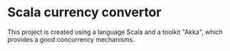 # Scala currency convertor

This project is created using a language Scala and a toolkit "Akka", which provides a good concurrency mechanisms.



